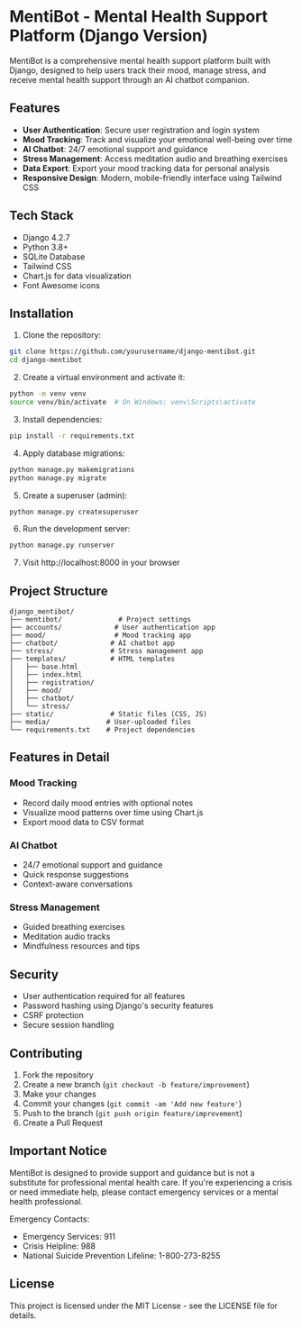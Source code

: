 # MentiBot - Mental Health Support Platform (Django Version)

MentiBot is a comprehensive mental health support platform built with Django, designed to help users track their mood, manage stress, and receive mental health support through an AI chatbot companion.

## Features

- **User Authentication**: Secure user registration and login system
- **Mood Tracking**: Track and visualize your emotional well-being over time
- **AI Chatbot**: 24/7 emotional support and guidance
- **Stress Management**: Access meditation audio and breathing exercises
- **Data Export**: Export your mood tracking data for personal analysis
- **Responsive Design**: Modern, mobile-friendly interface using Tailwind CSS

## Tech Stack

- Django 4.2.7
- Python 3.8+
- SQLite Database
- Tailwind CSS
- Chart.js for data visualization
- Font Awesome icons

## Installation

1. Clone the repository:
```bash
git clone https://github.com/yourusername/django-mentibot.git
cd django-mentibot
```

2. Create a virtual environment and activate it:
```bash
python -m venv venv
source venv/bin/activate  # On Windows: venv\Scripts\activate
```

3. Install dependencies:
```bash
pip install -r requirements.txt
```

4. Apply database migrations:
```bash
python manage.py makemigrations
python manage.py migrate
```

5. Create a superuser (admin):
```bash
python manage.py createsuperuser
```

6. Run the development server:
```bash
python manage.py runserver
```

7. Visit http://localhost:8000 in your browser

## Project Structure

```
django_mentibot/
├── mentibot/              # Project settings
├── accounts/             # User authentication app
├── mood/                 # Mood tracking app
├── chatbot/             # AI chatbot app
├── stress/              # Stress management app
├── templates/           # HTML templates
│   ├── base.html
│   ├── index.html
│   ├── registration/
│   ├── mood/
│   ├── chatbot/
│   └── stress/
├── static/              # Static files (CSS, JS)
├── media/              # User-uploaded files
└── requirements.txt    # Project dependencies
```

## Features in Detail

### Mood Tracking
- Record daily mood entries with optional notes
- Visualize mood patterns over time using Chart.js
- Export mood data to CSV format

### AI Chatbot
- 24/7 emotional support and guidance
- Quick response suggestions
- Context-aware conversations

### Stress Management
- Guided breathing exercises
- Meditation audio tracks
- Mindfulness resources and tips

## Security

- User authentication required for all features
- Password hashing using Django's security features
- CSRF protection
- Secure session handling

## Contributing

1. Fork the repository
2. Create a new branch (`git checkout -b feature/improvement`)
3. Make your changes
4. Commit your changes (`git commit -am 'Add new feature'`)
5. Push to the branch (`git push origin feature/improvement`)
6. Create a Pull Request

## Important Notice

MentiBot is designed to provide support and guidance but is not a substitute for professional mental health care. If you're experiencing a crisis or need immediate help, please contact emergency services or a mental health professional.

Emergency Contacts:
- Emergency Services: 911
- Crisis Helpline: 988
- National Suicide Prevention Lifeline: 1-800-273-8255

## License

This project is licensed under the MIT License - see the LICENSE file for details.
